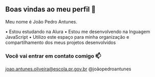 ## Boas vindas ao meu perfil 💙

Meu nome é João Pedro Antunes.

• Estou estudando na Alura
• Estou me desenvolvendo na lnguagem JavaScript
• Utilizo este espaço para minha organização e compartilhamento dos meus projetos desenvolvidos

### Você vai entrar em contato comigo 📫

joao.antunes.oliveira@escola.pr.gov.br
@joãopedroantunes
